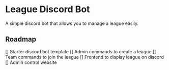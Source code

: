 # League Discord Bot

A simple discord bot that allows you to manage a league easily.

## Roadmap 

[] Starter discord bot template
[] Admin commands to create a league
[] Team commands to join the league
[] Frontend to display league on discord
[] Admin control website



